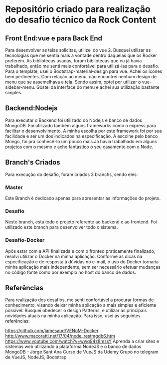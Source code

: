 # Repositório criado para realização do desafio técnico da Rock Content
## Front End:vue e para Back End
Para desenvolver as telas solicitas, utilizei do vue 2. Busquei utilizar as tecnologias que me sentia mais a vontade dentro daquelas que os Rocker preferem. 
As bibliotecas usadas, foram bibliotecas que eu já havia trabalhado, então me senti mais confortável para utilizá-las para o desafio.
Para o template, usei o Bootstrap-material-design para vue. Achei os ícones bem pertinentes.
Com relação ao menu, não encontrei nenhum design de menu que se assemelhava a tela. Sendo assim, optei por utilizar o vue-sidebar-menu. Gostei da interface do menu e achei sua utilização bastante simples.

## Backend:Nodejs
Para executar o Backend foi utilizado do Nodejs e banco de dados MongoDB. Foi utilizado também alguns frameworks como o express para facilitar o desenvolvimento. A minha escolha por este framework foi por sua facilidade e ser um dos indicados na especificação.
A escolhe pelo banco Mongo, foi pra conhecê-lo um pouco mais.Já havia trabalhado em alguns projetos com o mesmo e acho fantástico o seu casamento com o Node.

## Branch's Criados
Para execução do desafio, foram criados 3 branchs, sendo eles:
### Master
Este Branch é dedicado apenas para apresentar as informações do projeto.
### Desafio
Neste branch, está todo o projeto referente ao backend e ao frontend. Foi utilizado este branch para desenvolver todo o sistema.
### Desafio-Docker
Após estar com a API finalizada e com o fronted praticamente finalizado, resolvi utilizar o Docker na minha aplicação. Conforme as dicas na especificação e de resposta à dúvidas no e-mail, o uso do Docker tornaria minha aplicação mais independente, sem ser necessário efetuar mudanças no código fonte como por exemplo no host do banco de dados.

## Referências
Para realização dos desafios, me senti confortável a procurar formas de conhecimento, visando deixar minha aplicação a mais simples e eficiente possível. Busquei obedecer o design Patterns, e utilizar as principais novidades atuais na minha aplicação. Para isso, usei as seguintes referências:

https://github.com/jamesaud/VENoM-Docker
http://www.macoratti.net/17/04/node_restmgdb6.htm
https://www.youtube.com/watch?v=wwq94z8mssY
Aprenda a criar sites e sistemas web utilizando a plataforma NodeJS e o banco de dados MongoDB - Jorge Sant Ana
Curso de VueJS da Udemy
Grupo no telegram de VueJS, NodeJS, Bootstrap
